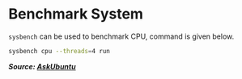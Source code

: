 # Benchmark System

`sysbench` can be used to benchmark CPU, command is given below.

```bash
sysbench cpu --threads=4 run
```

***Source: [AskUbuntu](https://askubuntu.com/questions/634513/cpu-benchmarking-utility-for-linux)***
